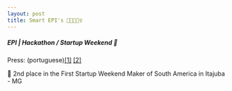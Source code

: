 ```yaml
---
layout: post
title: Smart EPI's 👷🏾👷🏻‍♀️
---
```


##### EPI | Hackathon / Startup Weekend 🥈

Press: (portuguese)[[1]](http:)
[[2]](https://)

🥈 2nd place in the First Startup Weekend Maker of South America in Itajuba - MG 
